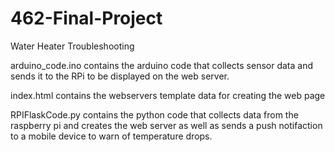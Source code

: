 # 462-Final-Project
Water Heater Troubleshooting

arduino_code.ino contains the arduino code that collects sensor data and sends it to the RPi to be displayed on the web server.

index.html contains the webservers template data for creating the web page

RPIFlaskCode.py contains the python code that collects data from the raspberry pi and creates the web server as well as sends a push notifaction to a mobile device to warn of temperature drops.

